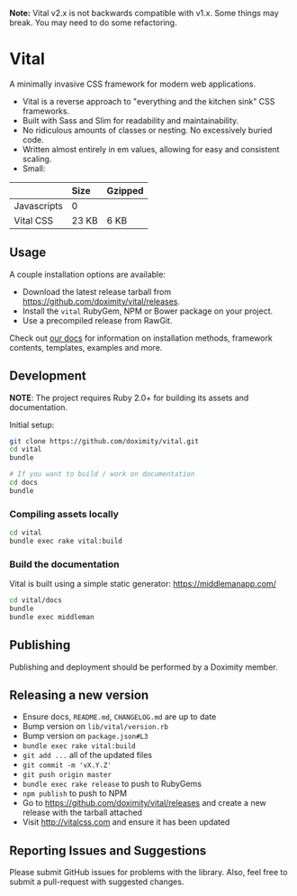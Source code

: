 **Note:** Vital v2.x is not backwards compatible with v1.x. Some things may break. You may need to do some refactoring.
# Vital

A minimally invasive CSS framework for modern web applications.

- Vital is a reverse approach to "everything and the kitchen sink" CSS frameworks.
- Built with Sass and Slim for readability and maintainability.
- No ridiculous amounts of classes or nesting. No excessively buried code.
- Written almost entirely in em values, allowing for easy and consistent scaling.
- Small:

|                | Size  | Gzipped |
|:---------------|:------|:--------|
| Javascripts    | 0     |         |
| Vital CSS      | 23 KB | 6 KB    |

## Usage

A couple installation options are available:

- Download the latest release tarball from https://github.com/doximity/vital/releases.
- Install the `vital` RubyGem, NPM or Bower package on your project.
- Use a precompiled release from RawGit.

Check out [our docs](http://vitalcss.com/get-started/) for information on installation methods, framework contents, templates, examples and more.

## Development

**NOTE**: The project requires Ruby 2.0+ for building its assets and documentation.

Initial setup:

```sh
git clone https://github.com/doximity/vital.git
cd vital
bundle

# If you want to build / work on documentation
cd docs
bundle
```

### Compiling assets locally

```sh
cd vital
bundle exec rake vital:build
```

### Build the documentation

Vital is built using a simple static generator: https://middlemanapp.com/

```sh
cd vital/docs
bundle
bundle exec middleman
```

## Publishing

Publishing and deployment should be performed by a Doximity member.

## Releasing a new version

- Ensure docs, `README.md`, `CHANGELOG.md` are up to date
- Bump version on `lib/vital/version.rb`
- Bump version on `package.json#L3`
- `bundle exec rake vital:build`
- `git add ...` all of the updated files
- `git commit -m 'vX.Y.Z'`
- `git push origin master`
- `bundle exec rake release` to push to RubyGems
- `npm publish` to push to NPM
- Go to https://github.com/doximity/vital/releases and create a new release with the tarball attached
- Visit http://vitalcss.com and ensure it has been updated

## Reporting Issues and Suggestions

Please submit GitHub issues for problems with the library. Also, feel free to submit a pull-request with suggested changes.
